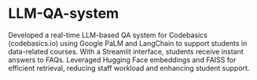 # LLM-QA-system
Developed a real-time LLM-based QA system for Codebasics (codebasics.io) using Google PaLM and LangChain to support students in data-related courses. With a Streamlit interface, students receive instant answers to FAQs. Leveraged Hugging Face embeddings and FAISS for efficient retrieval, reducing staff workload and enhancing student support.
